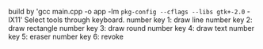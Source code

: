 build by 'gcc main.cpp -o app -lm `pkg-config --cflags --libs gtk+-2.0` -lX11'
Select tools through keyboard.
number key 1: draw line
number key 2: draw rectangle
number key 3: draw round
number key 4: draw text
number key 5: eraser
number key 6: revoke
